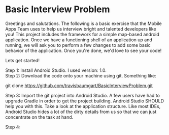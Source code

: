 # Basic Interview Problem  

Greetings and salutations.  The following is a basic exercise that the Mobile Apps Team uses to help us interview bright and talented developers like you!  This project includes the framework for a simple map-based android application.  Once we have a functioning shell of an application up and running, we will ask you to perform a few changes to add some basic behavior of the application.  Once you're done, we'd love to see your code!  

Lets get started!  

Step 1: Install Android Studio.  I used version: 1.0.  
Step 2: Download the code onto your machine using git. Something like: 

git clone https://github.com/travisbaumgart/BasicInterviewProblem.git

Step 3: Import the git project into Android Studio.  A few users have had to upgrade Gradle in order to get the project building.  Android Studio SHOULD help you with this.  Take a look at the application structure.  Like most IDEs, Android Studio hides a lot of the dirty details from us so that we can just concentrate on the task at hand.

Step 4: 

